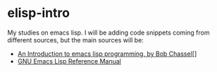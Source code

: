 # elisp-intro
My studies on emacs lisp. I will be adding code snippets coming from different sources, but the main sources will be:
- [An Introduction to emacs lisp programming, by Bob Chassel](https://www.gnu.org/software/emacs/manual/eintr.html)[]
- [GNU Emacs Lisp Reference Manual](https://www.gnu.org/software/emacs/manual/elisp.html)
